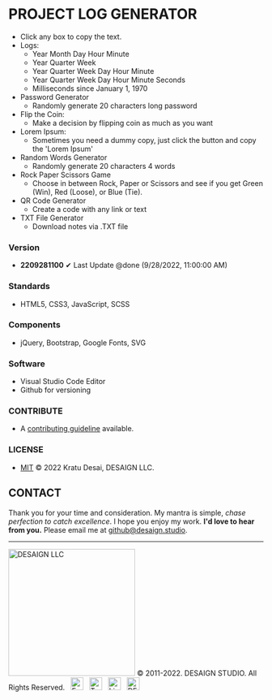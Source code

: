 # PROJECT LOG GENERATOR

- Click any box to copy the text.
- Logs:
  - Year Month Day Hour Minute
  - Year Quarter Week
  - Year Quarter Week Day Hour Minute
  - Year Quarter Week Day Hour Minute Seconds
  - Milliseconds since January 1, 1970
- Password Generator
  - Randomly generate 20 characters long password
- Flip the Coin:
  - Make a decision by flipping coin as much as you want
- Lorem Ipsum:
  - Sometimes you need a dummy copy, just click the button and copy the 'Lorem Ipsum'
- Random Words Generator
  - Randomly generate 20 characters 4 words
- Rock Paper Scissors Game
  - Choose in between Rock, Paper or Scissors and see if you get Green (Win), Red (Loose), or Blue (Tie).
- QR Code Generator
  - Create a code with any link or text
- TXT File Generator
  - Download notes via .TXT file

### Version

- **2209281100**
  ✔ Last Update @done (9/28/2022, 11:00:00 AM)

### Standards

- HTML5, CSS3, JavaScript, SCSS

### Components

- jQuery, Bootstrap, Google Fonts, SVG

### Software

- Visual Studio Code Editor
- Github for versioning

### CONTRIBUTE

- A [contributing guideline](https://github.com/kratuvwxyz/CONTRIBUTE) available.

### LICENSE

- [MIT](https://github.com/kratuvwxyz/LICENSE) © 2022 Kratu Desai, DESAIGN LLC.

## CONTACT

Thank you for your time and consideration. My mantra is simple, _chase perfection to catch excellence_. I hope you enjoy my work. **I'd love to hear from you.** Please email me at <a href="mailto:github@desaign.studio?Subject=Message from Github">github@desaign.studio</a>.

<hr/>

<img src="https://desaign.app/clients/cli/images/logo/desaign-logo-black.png" alt="DESAIGN LLC" width="250px"/> &copy; 2011-2022. <a href="https://desaign.app" target="_blank" style="text-decoration:none;">DESAIGN STUDIO</a>. All Rights Reserved. &#160;
<a href="https://www.facebook.com/desaignstudio" target="_blank" style="text-decoration:none;"><img src="https://desaign.app/clients/cli/images/1x/facebook.png" alt="Facebook" width="25" /></a> &#160;
<a href="https://www.twitter.com/desaignstudio" target="_blank" style="text-decoration:none;"><img src="https://desaign.app/clients/cli/images/1x/twitter.png" alt="Twitter" width="25" /></a> &#160;
<a href="https://www.linkedin.com/company/desaignstudio" target="_blank" style="text-decoration:none;"><img src="https://desaign.app/clients/cli/images/1x/linkedin.png" alt="Linked In" width="25" /></a> &#160;
<a href="https://desaigner.info" target="_blank" style="text-decoration:none;"><img src="https://desaign.app/clients/cli/images/1x/blog.png" alt="DESAIGN BLOG" width="25" /></a> &#160;
